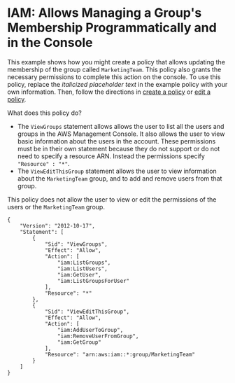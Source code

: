 # IAM: Allows Managing a Group's Membership Programmatically and in the Console<a name="reference_policies_examples_iam_manage-group-membership"></a>

This example shows how you might create a policy that allows updating the membership of the group called `MarketingTeam`\. This policy also grants the necessary permissions to complete this action on the console\. To use this policy, replace the *italicized placeholder text* in the example policy with your own information\. Then, follow the directions in [create a policy](access_policies_create.md) or [edit a policy](access_policies_manage-edit.md)\.

What does this policy do?
+ The `ViewGroups` statement allows allows the user to list all the users and groups in the AWS Management Console\. It also allows the user to view basic information about the users in the account\. These permissions must be in their own statement because they do not support or do not need to specify a resource ARN\. Instead the permissions specify `"Resource" : "*"`\.
+ The `ViewEditThisGroup` statement allows the user to view information about the `MarketingTeam` group, and to add and remove users from that group\.

This policy does not allow the user to view or edit the permissions of the users or the `MarketingTeam` group\.

```
{
    "Version": "2012-10-17",
    "Statement": [
        {
            "Sid": "ViewGroups",
            "Effect": "Allow",
            "Action": [
                "iam:ListGroups",
                "iam:ListUsers",
                "iam:GetUser",
                "iam:ListGroupsForUser"
            ],
            "Resource": "*"
        },
        {
            "Sid": "ViewEditThisGroup",
            "Effect": "Allow",
            "Action": [
                "iam:AddUserToGroup",
                "iam:RemoveUserFromGroup",
                "iam:GetGroup"
            ],
            "Resource": "arn:aws:iam::*:group/MarketingTeam"
        }
    ]
}
```
